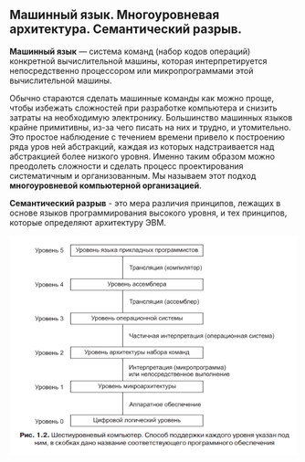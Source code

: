 ## Машинный язык.  Многоуровневая архитектура. Семантический разрыв.

**Машинный язык** — система команд (набор кодов операций) конкретной вычислительной машины, которая интерпретируется непосредственно процессором или микропрограммами этой вычислительной машины.

Обычно стараются сделать машинные команды как можно проще, чтобы избежать сложностей при разработке компьютера и снизить затраты на необходимую электронику. Большинство машинных языков крайне примитивны, из-за чего писать на них и трудно, и утомительно. Это простое наблюдение с течением времени привело к построению ряда уров ней абстракций, каждая из которых надстраивается над абстракцией более низкого уровня. Именно таким образом можно преодолеть сложности и сделать процесс проектирования систематичным и организованным. Мы называем этот подход **многоуровневой компьютерной организацией**.

**Семантический разрыв** - это мера различия принципов, лежащих в основе языков программирования высокого уровня, и тех принципов, которые определяют архитектуру ЭВМ.

![](images/Screenshot_7.png)

